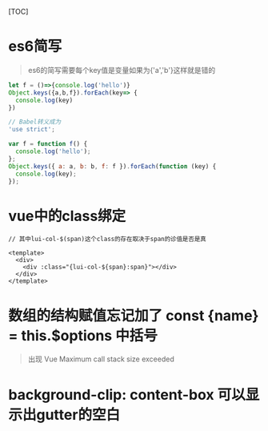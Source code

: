 [TOC]

# es6简写
> es6的简写需要每个key值是变量如果为{'a','b'}这样就是错的
```javascript
let f = ()=>{console.log('hello')}
Object.keys({a,b,f}).forEach(key=> {
  console.log(key)
})

// Babel转义成为
'use strict';

var f = function f() {
  console.log('hello');
};
Object.keys({ a: a, b: b, f: f }).forEach(function (key) {
  console.log(key);
});
```

# vue中的class绑定
```vue
// 其中lui-col-$(span)这个class的存在取决于span的诊值是否是真

<template>
  <div>
    <div :class="{lui-col-${span}:span}"></div>
  </div>
</template>
```

# 数组的结构赋值忘记加了 const {name} = this.$options  中括号

> 出现 Vue  Maximum call stack size exceeded


# background-clip: content-box 可以显示出gutter的空白
